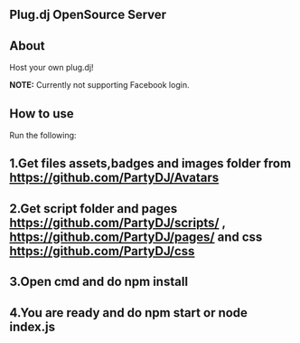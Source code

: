 ## Plug.dj OpenSource Server

## About


Host your own plug.dj!

**NOTE:** Currently not supporting Facebook login.

## How to use
Run the following:

1.Get files assets,badges and images folder from https://github.com/PartyDJ/Avatars
-------------

2.Get script folder and pages https://github.com/PartyDJ/scripts/ , https://github.com/PartyDJ/pages/ and css https://github.com/PartyDJ/css
-------------

3.Open cmd and do npm install
-------------

4.You are ready and do npm start or node index.js
-------------
